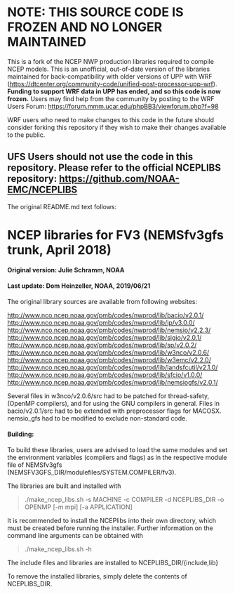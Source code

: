 # NOTE: THIS SOURCE CODE IS FROZEN AND NO LONGER MAINTAINED

This is a fork of the NCEP NWP production libraries required to compile NCEP models. This is an unofficial, out-of-date version of the libraries maintained for back-compatibility with older versions of UPP with WRF (https://dtcenter.org/community-code/unified-post-processor-upp-wrf). **Funding to support WRF data in UPP has ended, and so this code is now frozen.** Users may find help from the community by posting to the WRF Users Forum: https://forum.mmm.ucar.edu/phpBB3/viewforum.php?f=98

WRF users who need to make changes to this code in the future should consider forking this repository if they wish to make their changes available to the public.

## UFS Users should not use the code in this repository. Please refer to the official NCEPLIBS repository: https://github.com/NOAA-EMC/NCEPLIBS

The original README.md text follows:

# NCEP libraries for FV3 (NEMSfv3gfs trunk, April 2018)

#### Original version: Julie Schramm, NOAA
#### Last update: Dom Heinzeller, NOAA, 2019/06/21

The original library sources are available from following websites:

http://www.nco.ncep.noaa.gov/pmb/codes/nwprod/lib/bacio/v2.0.1/
http://www.nco.ncep.noaa.gov/pmb/codes/nwprod/lib/ip/v3.0.0/
http://www.nco.ncep.noaa.gov/pmb/codes/nwprod/lib/nemsio/v2.2.3/
http://www.nco.ncep.noaa.gov/pmb/codes/nwprod/lib/sigio/v2.0.1/
http://www.nco.ncep.noaa.gov/pmb/codes/nwprod/lib/sp/v2.0.2/
http://www.nco.ncep.noaa.gov/pmb/codes/nwprod/lib/w3nco/v2.0.6/
http://www.nco.ncep.noaa.gov/pmb/codes/nwprod/lib/w3emc/v2.2.0/
http://www.nco.ncep.noaa.gov/pmb/codes/nwprod/lib/landsfcutil/v2.1.0/
http://www.nco.ncep.noaa.gov/pmb/codes/nwprod/lib/sfcio/v1.0.0/
http://www.nco.ncep.noaa.gov/pmb/codes/nwprod/lib/nemsiogfs/v2.0.1/

Several files in w3nco/v2.0.6/src had to be patched for thread-safety,
(OpenMP compilers), and for using the GNU compilers in general. Files in
bacio/v2.0.1/src had to be extended with preprocessor flags for MACOSX.
nemsio_gfs had to be modified to exclude non-standard code.

#### Building:

To build these libraries, users are advised to load the same modules and
set the environment variables (compilers and flags) as in the respective
module file of NEMSfv3gfs (NEMSFV3GFS_DIR/modulefiles/SYSTEM.COMPILER/fv3).

The libraries are built and installed with

> ./make_ncep_libs.sh -s MACHINE -c COMPILER -d NCEPLIBS_DIR -o OPENMP [-m mpi] [-a APPLICATION]

It is recommended to install the NCEPlibs into their own directory, which must be created before running the installer. Further information on the command line arguments can be obtained with

> ./make_ncep_libs.sh -h

The include files and libraries are installed to NCEPLIBS_DIR/{include,lib}

To remove the installed libraries, simply delete the contents of NCEPLIBS_DIR.
